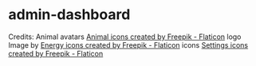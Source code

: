 # admin-dashboard

Credits:
Animal avatars <a href="https://www.flaticon.com/free-icons/animal" title="animal icons">Animal icons created by Freepik - Flaticon</a>
logo Image by <a href="https://www.flaticon.com/free-icons/energy" title="energy icons">Energy icons created by Freepik - Flaticon</a>
icons <a href="https://www.flaticon.com/free-icons/settings" title="settings icons">Settings icons created by Freepik - Flaticon</a>